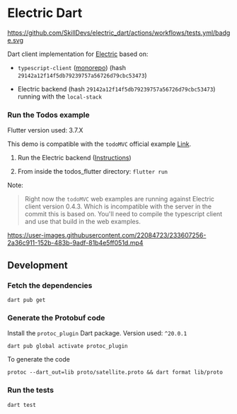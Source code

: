 # Electric Dart

https://github.com/SkillDevs/electric_dart/actions/workflows/tests.yml/badge.svg

Dart client implementation for [Electric](https://electric-sql.com/) based on:

- `typescript-client` ([monorepo](https://github.com/electric-sql/electric)) (hash `29142a12f14f5db79239757a56726d79cbc53473`)

- Electric backend (hash `29142a12f14f5db79239757a56726d79cbc53473`) running with the `local-stack`

### Run the Todos example

Flutter version used: 3.7.X

This demo is compatible with the `todoMVC` official example [Link](https://github.com/electric-sql/examples).

1. Run the Electric backend ([Instructions](https://electric-sql.com/docs/overview/examples))

2. From inside the todos_flutter directory: `flutter run`

Note:

> Right now the `todoMVC` web examples are running against Electric client version 0.4.3. Which is incompatible with the server in the commit this is based on. You'll need to compile the typescript client and use that build in the web examples.


https://user-images.githubusercontent.com/22084723/233607256-2a36c911-152b-483b-9adf-81b4e5ff051d.mp4

## Development

### Fetch the dependencies

`dart pub get`

### Generate the Protobuf code

Install the `protoc_plugin` Dart package. Version used: `^20.0.1`

`dart pub global activate protoc_plugin`

To generate the code

`protoc --dart_out=lib proto/satellite.proto && dart format lib/proto`

### Run the tests

`dart test`
